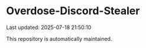 # Overdose-Discord-Stealer

Last updated: 2025-07-18 21:50:10

This repository is automatically maintained.
